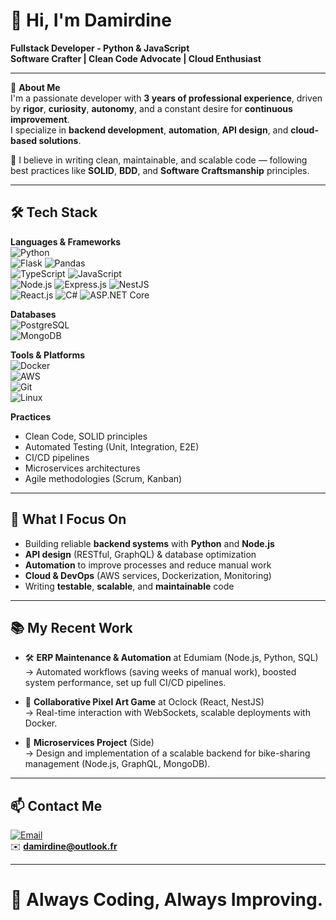 # 👋 Hi, I'm Damirdine

**Fullstack Developer - Python & JavaScript**  
**Software Crafter | Clean Code Advocate | Cloud Enthusiast**

---

🎯 **About Me**  
I'm a passionate developer with **3 years of professional experience**, driven by **rigor**, **curiosity**, **autonomy**, and a constant desire for **continuous improvement**.  
I specialize in **backend development**, **automation**, **API design**, and **cloud-based solutions**.

💬 I believe in writing clean, maintainable, and scalable code — following best practices like **SOLID**, **BDD**, and **Software Craftsmanship** principles.

---

## 🛠️ Tech Stack

**Languages & Frameworks**  
![Python](https://img.shields.io/badge/python-3776AB?style=for-the-badge&logo=python&logoColor=white)  
![Flask](https://img.shields.io/badge/flask-000000?style=for-the-badge&logo=flask&logoColor=white) ![Pandas](https://img.shields.io/badge/pandas-150458?style=for-the-badge&logo=pandas&logoColor=white)  
![TypeScript](https://img.shields.io/badge/typescript-007ACC?style=for-the-badge&logo=typescript&logoColor=white) ![JavaScript](https://img.shields.io/badge/javascript-F7DF1E?style=for-the-badge&logo=javascript&logoColor=black)  
![Node.js](https://img.shields.io/badge/node.js-339933?style=for-the-badge&logo=nodedotjs&logoColor=white) ![Express.js](https://img.shields.io/badge/express.js-404d59?style=for-the-badge&logo=express&logoColor=white) ![NestJS](https://img.shields.io/badge/nestjs-E0234E?style=for-the-badge&logo=nestjs&logoColor=white)  
![React.js](https://img.shields.io/badge/react-20232a?style=for-the-badge&logo=react&logoColor=61DAFB)
![C#](https://img.shields.io/badge/c%23-239120?style=for-the-badge&logo=c-sharp&logoColor=white) ![ASP.NET Core](https://img.shields.io/badge/asp.net%20core-512BD4?style=for-the-badge&logo=dotnet&logoColor=white)

**Databases**  
![PostgreSQL](https://img.shields.io/badge/postgresql-336791?style=for-the-badge&logo=postgresql&logoColor=white)  
![MongoDB](https://img.shields.io/badge/mongodb-47A248?style=for-the-badge&logo=mongodb&logoColor=white)

**Tools & Platforms**  
![Docker](https://img.shields.io/badge/docker-2496ED?style=for-the-badge&logo=docker&logoColor=white)  
![AWS](https://img.shields.io/badge/AWS-FF9900?style=for-the-badge&logo=amazonaws&logoColor=white)  
![Git](https://img.shields.io/badge/git-F05032?style=for-the-badge&logo=git&logoColor=white)  
![Linux](https://img.shields.io/badge/linux-FCC624?style=for-the-badge&logo=linux&logoColor=black)

**Practices**  
- Clean Code, SOLID principles
- Automated Testing (Unit, Integration, E2E)
- CI/CD pipelines
- Microservices architectures
- Agile methodologies (Scrum, Kanban)

---

## 🧠 What I Focus On

- Building reliable **backend systems** with **Python** and **Node.js**  
- **API design** (RESTful, GraphQL) & database optimization  
- **Automation** to improve processes and reduce manual work  
- **Cloud & DevOps** (AWS services, Dockerization, Monitoring)  
- Writing **testable**, **scalable**, and **maintainable** code

---

## 📚 My Recent Work
- 🛠️ **ERP Maintenance & Automation** at Edumiam (Node.js, Python, SQL)  
  → Automated workflows (saving weeks of manual work), boosted system performance, set up full CI/CD pipelines.

- 🎨 **Collaborative Pixel Art Game** at Oclock (React, NestJS)  
  → Real-time interaction with WebSockets, scalable deployments with Docker.

- 🚀 **Microservices Project** (Side)  
  → Design and implementation of a scalable backend for bike-sharing management (Node.js, GraphQL, MongoDB).

---

## 📫 Contact Me
[![Email](https://img.shields.io/badge/Email-0078D4?style=for-the-badge&logo=microsoftoutlook&logoColor=white)](mailto:damirdine@outlook.fr)  
✉️ **damirdine@outlook.fr**

---

# 🐍 Always Coding, Always Improving.
